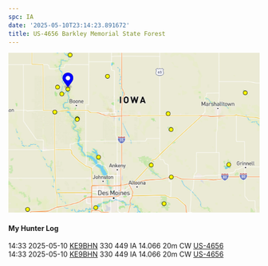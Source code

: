 ```yaml
---
spc: IA
date: '2025-05-10T23:14:23.891672'
title: US-4656 Barkley Memorial State Forest
---
```


![pasted_image.png](/static/pasted_image_0086.png)

#### My Hunter Log
14:33    2025-05-10    [KE9BHN](https://qrz.com/db/KE9BHN)    330    449    IA    14.066    20m    CW    [US-4656](https://pota.app/#/park/US-4656)
<BR>14:33	2025-05-10	[KE9BHN](https://qrz.com/db/KE9BHN)	330	449	IA	14.066	20m	CW	[US-4656](https://pota.app/#/park/US-4656)